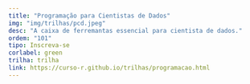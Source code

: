 ```yaml
---
title: "Programação para Cientistas de Dados"
img: "img/trilhas/pcd.jpeg"
desc: "A caixa de ferremantas essencial para cientista de dados."
ordem: "101"
tipo: Inscreva-se
corlabel: green
trilha: trilha
link: https://curso-r.github.io/trilhas/programacao.html
---
```

